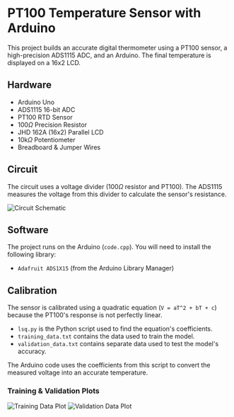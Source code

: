 # PT100 Temperature Sensor with Arduino
This project builds an accurate digital thermometer using a PT100 sensor, a high-precision ADS1115 ADC, and an Arduino. The final temperature is displayed on a 16x2 LCD.

## Hardware
* Arduino Uno
* ADS1115 16-bit ADC
* PT100 RTD Sensor
* 100$\Omega$ Precision Resistor
* JHD 162A (16x2) Parallel LCD
* 10k$\Omega$ Potentiometer
* Breadboard & Jumper Wires

## Circuit
The circuit uses a voltage divider (100$\Omega$ resistor and PT100). The ADS1115 measures the voltage from this divider to calculate the sensor's resistance.

![Circuit Schematic](circuit_schematic.png)

## Software
The project runs on the Arduino (`code.cpp`). You will need to install the following library:
* `Adafruit ADS1X15` (from the Arduino Library Manager)

## Calibration
The sensor is calibrated using a quadratic equation (`V = aT^2 + bT + c`) because the PT100's response is not perfectly linear.
* `lsq.py` is the Python script used to find the equation's coefficients.
* `training_data.txt` contains the data used to train the model.
* `validation_data.txt` contains separate data used to test the model's accuracy.

The Arduino code uses the coefficients from this script to convert the measured voltage into an accurate temperature.

### Training & Validation Plots
![Training Data Plot](training_data.png)
![Validation Data Plot](validation_data.png)
